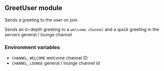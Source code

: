 ## GreetUser module
Sends a greeting to the user on join. 

Sends an in-depth greeting to a `welcome channel` and a quick greeting in the servers general / lounge channel

### Environment variables
- `CHANNEL_WELCOME` welcome channel ID
- `CHANNEL_LOUNGE` general / lounge channel id
